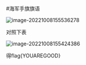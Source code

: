 

#海军手旗旗语

![image-20221008155536278](C:\Users\lenovo\AppData\Roaming\Typora\typora-user-images\image-20221008155536278.png)

对照下表

![image-20221008155424386](C:\Users\lenovo\AppData\Roaming\Typora\typora-user-images\image-20221008155424386.png)

得flag{YOUAREGOOD}

